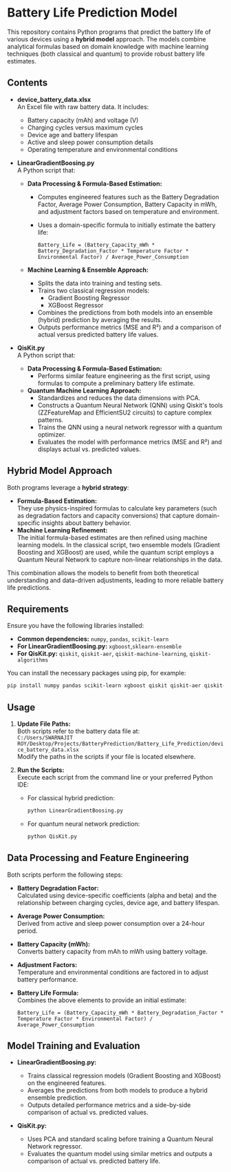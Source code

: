
# Battery Life Prediction Model

This repository contains Python programs that predict the battery life of various devices using a **hybrid model** approach. The models combine analytical formulas based on domain knowledge with machine learning techniques (both classical and quantum) to provide robust battery life estimates.

## Contents

- **device_battery_data.xlsx**  
  An Excel file with raw battery data. It includes:
  - Battery capacity (mAh) and voltage (V)
  - Charging cycles versus maximum cycles
  - Device age and battery lifespan
  - Active and sleep power consumption details
  - Operating temperature and environmental conditions

- **LinearGradientBoosing.py**  
  A Python script that:
  - **Data Processing & Formula-Based Estimation:**  
    - Computes engineered features such as the Battery Degradation Factor, Average Power Consumption, Battery Capacity in mWh, and adjustment factors based on temperature and environment.
    - Uses a domain-specific formula to initially estimate the battery life:
      
      ```
      Battery_Life = (Battery_Capacity_mWh * Battery_Degradation_Factor * Temperature Factor * Environmental Factor) / Average_Power_Consumption
      ```
      
  - **Machine Learning & Ensemble Approach:**  
    - Splits the data into training and testing sets.
    - Trains two classical regression models:
      - Gradient Boosting Regressor
      - XGBoost Regressor
    - Combines the predictions from both models into an ensemble (hybrid) prediction by averaging the results.
    - Outputs performance metrics (MSE and R²) and a comparison of actual versus predicted battery life values.

- **QisKit.py**  
  A Python script that:
  - **Data Processing & Formula-Based Estimation:**  
    - Performs similar feature engineering as the first script, using formulas to compute a preliminary battery life estimate.
  - **Quantum Machine Learning Approach:**  
    - Standardizes and reduces the data dimensions with PCA.
    - Constructs a Quantum Neural Network (QNN) using Qiskit's tools (ZZFeatureMap and EfficientSU2 circuits) to capture complex patterns.
    - Trains the QNN using a neural network regressor with a quantum optimizer.
    - Evaluates the model with performance metrics (MSE and R²) and displays actual vs. predicted values.

## Hybrid Model Approach

Both programs leverage a **hybrid strategy**:
- **Formula-Based Estimation:**  
  They use physics-inspired formulas to calculate key parameters (such as degradation factors and capacity conversions) that capture domain-specific insights about battery behavior.
- **Machine Learning Refinement:**  
  The initial formula-based estimates are then refined using machine learning models. In the classical script, two ensemble models (Gradient Boosting and XGBoost) are used, while the quantum script employs a Quantum Neural Network to capture non-linear relationships in the data.

This combination allows the models to benefit from both theoretical understanding and data-driven adjustments, leading to more reliable battery life predictions.

## Requirements

Ensure you have the following libraries installed:
- **Common dependencies:** `numpy`, `pandas`, `scikit-learn`
- **For LinearGradientBoosing.py:** `xgboost`,`sklearn-ensemble`
- **For QisKit.py:** `qiskit`, `qiskit-aer`, `qiskit-machine-learning`, `qiskit-algorithms`

You can install the necessary packages using pip, for example:

```bash
pip install numpy pandas scikit-learn xgboost qiskit qiskit-aer qiskit-machine-learning qiskit-algorithms
```

## Usage

1. **Update File Paths:**  
   Both scripts refer to the battery data file at:  
   `C:/Users/SWARNAJIT ROY/Desktop/Projects/BatteryPrediction/Battery_Life_Prediction/device_battery_data.xlsx`  
   Modify the paths in the scripts if your file is located elsewhere.

2. **Run the Scripts:**  
   Execute each script from the command line or your preferred Python IDE:
   - For classical hybrid prediction:
     ```bash
     python LinearGradientBoosing.py
     ```
   - For quantum neural network prediction:
     ```bash
     python QisKit.py
     ```

## Data Processing and Feature Engineering

Both scripts perform the following steps:
- **Battery Degradation Factor:**  
  Calculated using device-specific coefficients (alpha and beta) and the relationship between charging cycles, device age, and battery lifespan.
- **Average Power Consumption:**  
  Derived from active and sleep power consumption over a 24-hour period.
- **Battery Capacity (mWh):**  
  Converts battery capacity from mAh to mWh using battery voltage.
- **Adjustment Factors:**  
  Temperature and environmental conditions are factored in to adjust battery performance.
- **Battery Life Formula:**  
  Combines the above elements to provide an initial estimate:
  
  ```
  Battery_Life = (Battery_Capacity_mWh * Battery_Degradation_Factor * Temperature Factor * Environmental Factor) / Average_Power_Consumption
  ```

## Model Training and Evaluation

- **LinearGradientBoosing.py:**  
  - Trains classical regression models (Gradient Boosting and XGBoost) on the engineered features.
  - Averages the predictions from both models to produce a hybrid ensemble prediction.
  - Outputs detailed performance metrics and a side-by-side comparison of actual vs. predicted values.

- **QisKit.py:**  
  - Uses PCA and standard scaling before training a Quantum Neural Network regressor.
  - Evaluates the quantum model using similar metrics and outputs a comparison of actual vs. predicted battery life.

